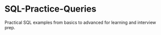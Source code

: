 # SQL-Practice-Queries
Practical SQL examples from basics to advanced for learning and interview prep.
